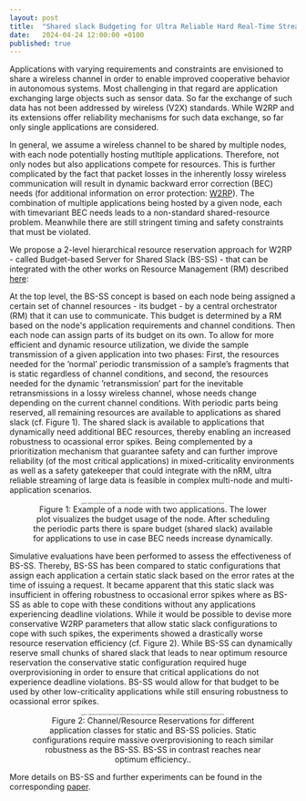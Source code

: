 ```yaml
---
layout: post
title:  "Shared slack Budgeting for Ultra Reliable Hard Real-Time Streaming"
date:   2024-04-24 12:00:00 +0100
published: true
---
```


Applications with varying requirements and constraints are envisioned to share a wireless channel in order to enable improved cooperative behavior in autonomous systems. Most challenging in that regard are application exchanging large objects such as sensor data. So far the exchange of such data has not been addressed by wireless (V2X) standards. While W2RP and its extensions offer reliability mechanisms for such data exchange, so far only single applications are considered.

In general, we assume a wireless channel to be shared by multiple nodes, with each node potentially hosting mutltiple applications. Therefore, not only nodes but also applications compete for resources. This is further complicated by the fact that packet losses in the inherently lossy wireless communication will result in dynamic backward error correction (BEC) needs (for additional information on error protection: [W2RP](https://ida-tubs.github.io/lotus/topics/01_error_correction/)). The combination of multiple applications being hosted by a given node, each with timevariant BEC needs leads to a non-standard shared-resource problem. Meanwhile there are still stringent timing and safety constraints that must be violated.

We propose a 2-level hierarchical resource reservation approach for W2RP - called Budget-based Server for Shared Slack (BS-SS) - that can be integrated with the other works on Resource Management (RM) described [here](https://ida-tubs.github.io/lotus/topics/03_resource_management/):

At the top level, the BS-SS concept is based on each node being assigned a certain set of channel resources - its budget - by a central orchestrator (RM) that it can use to communicate. This budget is determined by a RM based on the node's application requirements and channel conditions. Then each node can assign parts of its budget on its own. To allow for more efficient and dynamic resource utilization, we divide the sample transmission of a given application into two phases: First, the resources needed for the ’normal’ periodic transmission of a sample’s fragments that is static regardless of channel conditions, and second, the resources needed for the dynamic ’retransmission’ part for the inevitable retransmissions in a lossy wireless channel, whose needs change depending on the current channel conditions. With periodic parts being reserved, all remaining resources are available to applications as shared slack (cf. Figure 1). The shared slack is available to applications that dynamically need additional BEC resources, thereby enabling an increased robustness to ocassional error spikes. Being complemented by a prioritization mechanism that guarantee safety and can further improve reliability (of the most critical applications) in mixed-criticality environments as well as a safety gatekeeper that could integrate with the nRM, ultra reliable streaming of large data is feasible in complex multi-node and multi-application scenarios. 

<div style="text-align: center;">
<figure>
<img src="{{site.baseurl}}/resource_management/figures/sharedSlack.png" alt="Figure 1: Example of a node with two applications. The lower plot visualizes the budget usage of the node. After scheduling the periodic parts there is spare budget (shared slack) available for applications to use in case BEC needs increase dynamically." style="zoom:15%;" />
<figcaption>Figure 1: Example of a node with two applications. The lower plot visualizes the budget usage of the node. After scheduling the periodic parts there is spare budget (shared slack) available for applications to use in case BEC needs increase dynamically.</figcaption>
</figure>
</div>

Simulative evaluations have been performed to assess the effectiveness of BS-SS. Thereby, BS-SS has been compared to static configurations that assign each application a certain static slack based on the error rates at the time of issuing a request. It became apparent that this static slack was insufficient in offering robustness to occasional error spikes where as BS-SS as able to cope with these conditions without any applications experiencing deadline violations. While it would be possible to devise more conservative W2RP parameters that allow static slack configurations to cope with such spikes, the experiments showed a drastically worse resource reservation efficiency (cf. Figure 2). While BS-SS can dynamically reserve small chunks of shared slack that leads to near optimum resource reservation the conservative static configuration required huge overprovisioning in order to ensure that critical applications do not experience deadline violations. BS-SS would allow for that budget to be used by other low-criticality applications while still ensuring robustness to ocassional error spikes.

<div style="text-align: center;">
<figure>
<img src="{{site.baseurl}}/resource_management/figures/channelUtilization.png" alt="Figure 2: Channel/Resource Reservations for different application classes for static and BS-SS policies. Static configurations require massive overprovisioning to reach similar robustness as the BS-SS. BS-SS in contrast reaches near optimum efficiency." style="zoom:15%;" />
<figcaption>Figure 2: Channel/Resource Reservations for different application classes for static and BS-SS policies. Static configurations require massive overprovisioning to reach similar robustness as the BS-SS. BS-SS in contrast reaches near optimum efficiency..</figcaption>
</figure>
</div>

More details on BS-SS and further experiments can be found in the corresponding [paper]().